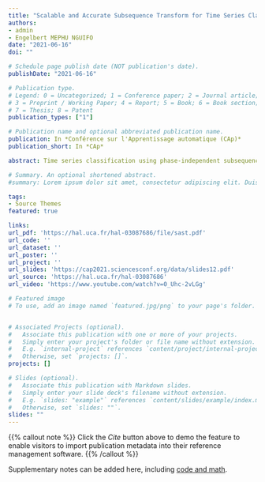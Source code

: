 ```yaml
---
title: "Scalable and Accurate Subsequence Transform for Time Series Classification"
authors:
- admin
- Engelbert MEPHU NGUIFO
date: "2021-06-16"
doi: ""

# Schedule page publish date (NOT publication's date).
publishDate: "2021-06-16"

# Publication type.
# Legend: 0 = Uncategorized; 1 = Conference paper; 2 = Journal article;
# 3 = Preprint / Working Paper; 4 = Report; 5 = Book; 6 = Book section;
# 7 = Thesis; 8 = Patent
publication_types: ["1"]

# Publication name and optional abbreviated publication name.
publication: In *Conférence sur l'Apprentissage automatique (CAp)*
publication_short: In *CAp*

abstract: Time series classification using phase-independent subsequences called shapelets is one of the best approaches in the state of the art. This approach is especially characterized by its interpretable property and its fast prediction time. However, given a dataset of n time series of length at most m, learning shapelets requires a computation time of O(n 2 m 4) which is too high for practical datasets. In this paper, we exploit the fact that shapelets are shared by the members of the same class to propose the SAST (Scalable and Accurate Subsequence Transform) algorithm which is interpretable, accurate and more faster than the actual state of the art shapelet algorithm. The experiments we conducted on the UCR archive datasets shown that SAST is more accurate than the state of the art Shapelet Transform algorithm on many datasets, while being significantly more scalable.

# Summary. An optional shortened abstract.
#summary: Lorem ipsum dolor sit amet, consectetur adipiscing elit. Duis posuere tellus ac convallis placerat. Proin tincidunt magna sed ex sollicitudin condimentum.

tags:
- Source Themes
featured: true

links:
url_pdf: 'https://hal.uca.fr/hal-03087686/file/sast.pdf'
url_code: ''
url_dataset: ''
url_poster: ''
url_project: ''
url_slides: 'https://cap2021.sciencesconf.org/data/slides12.pdf'
url_source: 'https://hal.uca.fr/hal-03087686'
url_video: 'https://www.youtube.com/watch?v=0_Uhc-2vLGg'

# Featured image
# To use, add an image named `featured.jpg/png` to your page's folder. 


# Associated Projects (optional).
#   Associate this publication with one or more of your projects.
#   Simply enter your project's folder or file name without extension.
#   E.g. `internal-project` references `content/project/internal-project/index.md`.
#   Otherwise, set `projects: []`.
projects: []

# Slides (optional).
#   Associate this publication with Markdown slides.
#   Simply enter your slide deck's filename without extension.
#   E.g. `slides: "example"` references `content/slides/example/index.md`.
#   Otherwise, set `slides: ""`.
slides: ""
---
```



{{% callout note %}}
Click the *Cite* button above to demo the feature to enable visitors to import publication metadata into their reference management software.
{{% /callout %}}

Supplementary notes can be added here, including [code and math](https://sourcethemes.com/academic/docs/writing-markdown-latex/).
